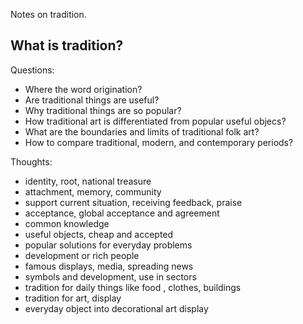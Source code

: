 Notes on tradition.

## What is tradition?

Questions:
- Where the word origination?
- Are traditional things are useful?
- Why traditional things are so popular?
- How traditional art is differentiated from popular useful objecs?
- What are the boundaries and limits of traditional folk art?
- How to compare traditional, modern, and contemporary periods?  

Thoughts:
- identity, root, national treasure
- attachment, memory, community
- support current situation, receiving feedback, praise
- acceptance, global acceptance and agreement
- common knowledge
- useful objects, cheap and accepted
- popular solutions for everyday problems
- development or rich people
- famous displays, media, spreading news
- symbols and development, use in sectors
- tradition for daily things like food , clothes, buildings 
- tradition for art, display
- everyday object into decorational art display